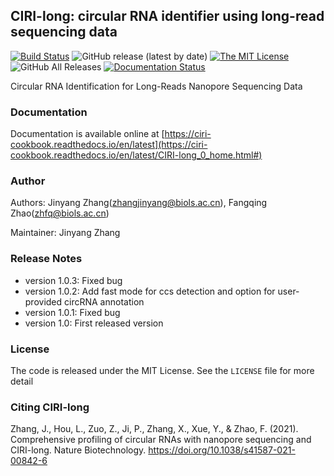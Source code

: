 ## CIRI-long: circular RNA identifier using long-read sequencing data

[![Build Status](https://travis-ci.com/bioinfo-biols/CIRI-long.svg?branch=master)](https://travis-ci.com/bioinfo-biols/CIRI-long)
![GitHub release (latest by date)](https://img.shields.io/github/v/release/bioinfo-biols/CIRI-long)
[![The MIT License](https://img.shields.io/badge/license-MIT-orange.svg)](https://github.com/bioinfo-biols/CIRI-long/blob/master/LICENSE)
![GitHub All Releases](https://img.shields.io/github/downloads/bioinfo-biols/CIRI-long/total)
[![Documentation Status](https://readthedocs.org/projects/ciri-cookbook/badge/?version=latest)](https://ciri-cookbook.readthedocs.io/en/latest/?badge=latest)

Circular RNA Identification for Long-Reads Nanopore Sequencing Data

### Documentation

Documentation is available online at [https://ciri-cookbook.readthedocs.io/en/latest](https://ciri-cookbook.readthedocs.io/en/latest/CIRI-long_0_home.html#)

### Author

Authors: Jinyang Zhang(zhangjinyang@biols.ac.cn), Fangqing Zhao(zhfq@biols.ac.cn)

Maintainer: Jinyang Zhang

### Release Notes

- version 1.0.3: Fixed bug
- version 1.0.2: Add fast mode for ccs detection and option for user-provided circRNA annotation
- version 1.0.1: Fixed bug
- version 1.0: First released version

### License

The code is released under the MIT License. See the `LICENSE` file for more detail

### Citing CIRI-long

Zhang, J., Hou, L., Zuo, Z., Ji, P., Zhang, X., Xue, Y., & Zhao, F. (2021). Comprehensive profiling of circular RNAs with nanopore sequencing and CIRI-long. Nature Biotechnology. https://doi.org/10.1038/s41587-021-00842-6

